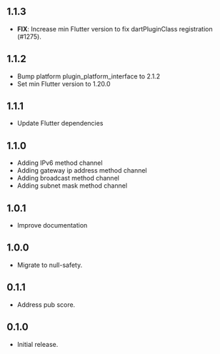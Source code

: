 ## 1.1.3

 - **FIX**: Increase min Flutter version to fix dartPluginClass registration (#1275).

## 1.1.2

- Bump platform plugin_platform_interface to 2.1.2
- Set min Flutter version to 1.20.0

## 1.1.1

- Update Flutter dependencies

## 1.1.0

- Adding IPv6 method channel
- Adding gateway ip address method channel
- Adding broadcast method channel
- Adding subnet mask method channel

## 1.0.1

- Improve documentation

## 1.0.0

- Migrate to null-safety.

## 0.1.1

- Address pub score.

## 0.1.0

- Initial release.
